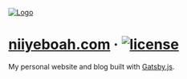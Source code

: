 [![Logo](https://niiyeboah.com/logo.png 'Logo')](https://niiyeboah.com/)

# [niiyeboah.com](https://niiyeboah.com/) &middot; [![license](https://img.shields.io/github/license/mashape/apistatus.svg?style=flat-square)](https://github.com/niiyeboah/niiyeboah-blog/blob/master/LICENSE)

My personal website and blog built with [Gatsby.js](https://www.gatsbyjs.org/).
